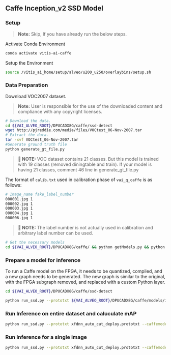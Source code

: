 
## Caffe Inception_v2 SSD Model

### Setup
> **Note:** Skip, If you have already run the below steps.

  Activate Conda Environment
  ```sh
  conda activate vitis-ai-caffe
  ```

  Setup the Environment

  ```sh
  source /vitis_ai_home/setup/alveo/u200_u250/overlaybins/setup.sh
  ```

### Data Preparation

Download VOC2007 dataset.
> **Note:** User is responsible for the use of the downloaded content and compliance with any copyright licenses.

```sh
# Download the data.
cd ${VAI_ALVEO_ROOT}/DPUCADX8G/caffe/ssd-detect
wget http://pjreddie.com/media/files/VOCtest_06-Nov-2007.tar
# Extract the data.
tar -xvf VOCtest_06-Nov-2007.tar
#Generate ground truth file
python generate_gt_file.py
```

>**:pushpin: NOTE:** VOC dataset contains 21 classes. But this model is trained with 19 classes (removed diningtable and train). If your model is having 21 classes, comment 46 line in generate_gt_file.py

The format of `calib.txt` used in calibration phase of `vai_q_caffe` is as follows:
```sh
# Image_name fake_label_number
000001.jpg 1
000002.jpg 1
000003.jpg 1
000004.jpg 1
000006.jpg 1
```
>**:pushpin: NOTE:** The label number is not actually used in calibration and arbitrary label number can be used.

```sh
# Get the necessary models
cd ${VAI_ALVEO_ROOT}/DPUCADX8G/caffe/ && python getModels.py && python replace_mluser.py --modelsdir models
```

### Prepare a model for inference

To run a Caffe model on the FPGA, it needs to be quantized, compiled, and a new graph needs to be generated. The new graph is similar to the original, with the FPGA subgraph removed, and replaced with a custom Python layer.

```sh
cd ${VAI_ALVEO_ROOT}/DPUCADX8G/caffe/ssd-detect

python run_ssd.py --prototxt ${VAI_ALVEO_ROOT}/DPUCADX8G/caffe/models/inception_v2_ssd/inception_v2_ssd_train.prototxt --caffemodel ${VAI_ALVEO_ROOT}/DPUCADX8G/caffe/models/inception_v2_ssd/inception_v2_ssd.caffemodel --prepare
```

### Run Inference on entire dataset and caluculate mAP
```sh
python run_ssd.py --prototxt xfdnn_auto_cut_deploy.prototxt --caffemodel quantize_results/deploy.caffemodel --labelmap_file labelmap_voc_19c.prototxt --test_image_root ./VOCdevkit/VOC2007/JPEGImages/ --image_list_file ./VOCdevkit/VOC2007/ImageSets/Main/test.txt --gt_file voc07_gt_file_19c.txt --validate
```

### Run Inference for a single image
```sh
python run_ssd.py --prototxt xfdnn_auto_cut_deploy.prototxt --caffemodel quantize_results/deploy.caffemodel --labelmap_file labelmap_voc_19c.prototxt --image Yogi.jpeg
```
